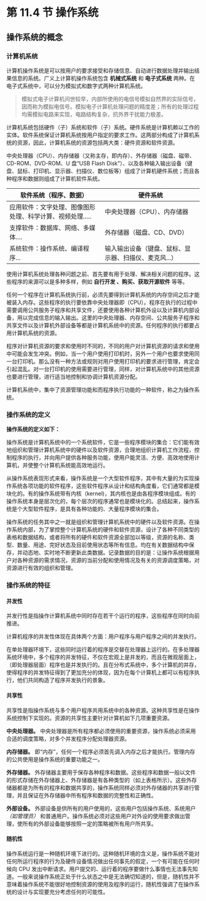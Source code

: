 # 第 11.4 节 操作系统

## 操作系统的概念

### 计算机系统

计算机操作系统是可以按用户的要求接受和存储信息、自动进行数据处理并输出结果信息的系统。广义上计算机操作系统包含 **机械式系统** 和 **电子式系统** 两种。在电子式系统中，可以分为模拟式和数字式两种计算机系统。

>模拟式电子计算机问世较早，内部所使用的电信号模拟自然界的实际信号，因而称为模拟电信号。模拟电子计算机处理问题的精度差；所有的处理过程均需模拟电路来实现，电路结构复杂，抗外界干扰能力极差。

计算机系统包括硬件（子）系统和软件（子）系统。硬件系统是计算机赖以工作的实体。软件系统保证计算机系统按用户指定的要求工作。这两部分构成了计算机系统的资源，因此，计算机系统的资源包括两大类：硬件资源和软件资源。

中央处理器（CPU）、内存储器（又称主存，即内存）、外存储器（磁盘、磁带、CD-ROM、DVD-ROM、U 盘“USB Flash Disk”）、以及各种输入输出设备（键盘、鼠标、打印机、显示器、扫描仪、数位板等）组成了计算机硬件系统；而且各种程序和数据则组成了计算机软件系统。

|软件系统（程序、数据） | 硬件系统| 
|----| ----|
| 应用软件：文字处理、图像图形处理、科学计算、视频处理.....| 中央处理器（CPU）、内存储器 |
| 支撑软件：数据库、网络、多媒体....| 外存储器（磁盘、CD、DVD）|
|系统软件：操作系统、编译程序...|输入输出设备（键盘、鼠标、显示器、扫描仪、麦克风...）|

使用计算机系统处理各种问题之前、首先要有用于处理、解决相关问题的程序。这些程序的来源可以是多种多样，例如 **自行开发 、购买、获取开源软件** 等等。

任何一个程序在计算机系统执行前，必须先要得到计算机系统的内存空间之后才能被装入内存。这些程序的执行要依靠中央处理器即（CPU）。程序在执行的过程中需要调用公共服务子程序和共享文件，还要使用各种计算机外设以及计算机内部设备，用以完成信息的输入输出。这里的中央处理器、内存空间、公共服务子程序和共享文件以及计算机外部设备等都是计算机系统中的资源。任何程序的执行都要占用计算机系统的资源。

程序对计算机资源的要求和使用时不同的，不同的用户对计算机资源的请求和使用中可能会发生冲突。例如，当一个用户使用打印机时，另外一个用户也要求使用同一台打印机。那么没有一种方法或规则对用户使用打印机的要求进行管理，肯定会引起混乱。对一台打印机的使用需要进行管理，同样，对计算机系统中的其他资源也要进行管理，进行适当地控制和协调计算机资源分配。

计算机系统中，集中了资源管理功能和而程序执行功能的一种软件，称之为操作系统。


### 操作系统的定义

**操作系统的定义如下：**

操作系统是计算机系统中的一个系统软件，它是一些程序模块的集合：它们能有效地组织和管理计算机系统中的硬件以及软件资源，合理地组织计算机工作流程，控制程序的执行，并向用户提供各种服务功能，使用户能灵活、方便、高效地使用计算机，并使整个计算机系统能高效地运行。

从操作系统表现形式来看，操作系统是一个大型软件程序，其中有大量的为实现操作系统各项功能的软件程序，这些软件程序从设计和结构角度看，它们通常都是模块化的。有的操作系统带有内核（kernel)，其内核也是由各程序模块组成。有的操作系统本身是层次化的，每个层次的程序通常也是模块化的。总结起来，操作系统是个大型软件程序，是具有各种功能的、大量程序模块的集合。

操作系统的任务其中之一就是组织和管理计算机系统中的硬件以及软件资源。在操作系统内部，为了掌控整个计算机系统的硬件和软件资源，设计了各种不同类型的表格和数据结构，或者将所有的硬件和软件资源全部加以等级，资源的名称、类型、数量、用途、完好状态及目前使用状态等所有信息。均在有关数据结构中保存，并动态地、实时地不断更新此类数据。记录数据的目的是：让操作系统根据用户对各种资源的需求情况，资源的当前分配和使用情况及有关的资源调度策略，对资源进行有效的组织和管理。

### 操作系统的特征

#### **并发性**

并发行性是指操作计算机系统中同时存在若干个运行的程序，这些程序在同时向前推进。

计算机程序的并发性体现在具体两个方面：用户程序与用户程序之间的并发执行。

在单处理器环境下，这些同时运行着的程序是交替在处理器上运行的。在多处理器系统环境中，多个程序的并发特征，不仅在宏观上是并发的，而且在微观层面上，（即处理器层面）程序也是并发执行的。且在分布式系统中，多个计算机的并存，使得程序的并发特征得到了更加充分的体现，因为在每个计算机上都可以有程序执行，他们共同构造了程序并发执行的景象。

####  **共享性**

共享性是指操作系统与多个用户程序共用系统中的各种资源。这种共享性是在操作系统控制下实现的。资源的共享性主要针对计算机如下几项重要资源。

**中央处理器。** 中央处理器是所有程序都必须使用的重要资源，操作系统必须采用合适的调度策略，对多个并发程序分配处理器资源。

**内存储器。** 即“内存”，任何一个程序必须首先调入内存之后才能执行。管理内存的公共使用是操作系统的重要功能之一。

**外存储器。** 外存储器主要用于保存各种程序和数据。这些程序和数据一般以文件的形式存储在外存储器上、外存储器是有各种类型的（如上表格所示）。这些外存储器都是为所有的程序和数据共享的，操作系统同样必须对外存储器的共享进行管理，并且保证在外存储器中所有程序和数据的完整性和正确性。

**外部设备。** 外部设备是供所有的用户使用的，这些用户包括操作系统、系统用户 *（如管理员）* 和普通用户。操作系统必须对这些用户对外设的使用要求做出管理，使所有的外部设备能够按照一定的策略被所有用户所共享。

#### **随机性**

 操作系统运行是一种随机环境下进行的。这种随机环境的含义是，操作系统不能对任何所运行程序的行为及硬件设备情况做出任何事先的假定，一个有可能在任何时候向 CPU 发出中断请求。用户提交的、运行着的程序要做什么事情也无法事先知道。一般来说操作系统正处于什么状态之中是无法确切知道的，但是，随机性并不意味着操作系统不能很好地控制资源的使用及程序的运行，随机性强调了在操作系统的设计与实现要充分考虑任何的可能性。

